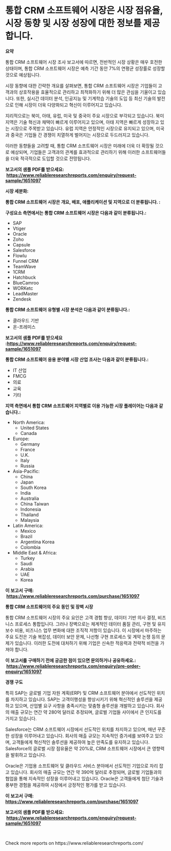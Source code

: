 <p><h1>통합 CRM 소프트웨어 시장은 시장 점유율, 시장 동향 및 시장 성장에 대한 정보를 제공합니다.</h1></p><p><strong>요약</strong></p>
<p><p>통합 CRM 소프트웨어 시장 조사 보고서에 따르면, 전반적인 시장 상황은 매우 호전한 상태이며, 통합 CRM 소프트웨어 시장은 예측 기간 동안 7%의 연평균 성장률로 성장할 것으로 예상됩니다.</p><p>시장 동향에 대한 간략한 개요를 살펴보면, 통합 CRM 소프트웨어 시장은 기업들이 고객과의 상호작용을 효율적으로 관리하고 최적화하기 위해 더 많은 관심을 기울이고 있습니다. 또한, 실시간 데이터 분석, 인공지능 및 기계학습 기술의 도입 등 최신 기술의 발전으로 인해 시장이 더욱 다양화되고 혁신이 이루어지고 있습니다.</p><p>지리적으로는 북미, 아태, 유럽, 미국 및 중국이 주요 시장으로 부각되고 있습니다. 북미 지역은 기술 혁신과 채택이 빠르게 이루어지고 있으며, 아태 지역은 빠르게 성장하고 있는 시장으로 주목받고 있습니다. 유럽 지역은 안정적인 시장으로 유지되고 있으며, 미국과 중국은 기업들 간 경쟁이 치열하게 벌어지는 시장으로 두드러지고 있습니다.</p><p>이러한 동향들을 고려할 때, 통합 CRM 소프트웨어 시장은 미래에 더욱 더 확장될 것으로 예상되며, 기업들은 고객과의 관계를 효과적으로 관리하기 위해 이러한 소프트웨어들을 더욱 적극적으로 도입할 것으로 전망됩니다.</p></p>
<p><strong>보고서의 샘플 PDF를 받으세요: &nbsp;<a href="https://www.reliableresearchreports.com/enquiry/request-sample/1651097">https://www.reliableresearchreports.com/enquiry/request-sample/1651097</a></strong></p>
<p><strong>시장 세분화:</strong></p>
<p><strong> 통합 CRM 소프트웨어 시장은 개요, 배포, 애플리케이션 및 지역으로 더 분류됩니다. :</strong></p>
<p><strong>구성요소 측면에서는 통합 CRM 소프트웨어 시장은 다음과 같이 분류됩니다.:</strong></p>
<p><ul><li>SAP</li><li>Vtiger</li><li>Oracle</li><li>Zoho</li><li>Capsule</li><li>Salesforce</li><li>Flowlu</li><li>Funnel CRM</li><li>TeamWave</li><li>1CRM</li><li>Hatchbuck</li><li>BlueCamroo</li><li>WORKetc</li><li>LeadMaster</li><li>Zendesk</li></ul></p>
<p><strong> 통합 CRM 소프트웨어 유형별 시장 분석은 다음과 같이 분류됩니다.:</strong></p>
<p><ul><li>클라우드 기반</li><li>온-프레미스</li></ul></p>
<p><strong>보고서의 샘플 PDF를 받으세요 :<a href="https://www.reliableresearchreports.com/enquiry/request-sample/1651097">https://www.reliableresearchreports.com/enquiry/request-sample/1651097</a></strong></p>
<p><strong> 통합 CRM 소프트웨어 응용 분야별 시장 산업 조사는 다음과 같이 분류됩니다.:</strong></p>
<p><ul><li>IT 산업</li><li>FMCG</li><li>의료</li><li>교육</li><li>기타</li></ul></p>
<p><strong>지역 측면에서 통합 CRM 소프트웨어 지역별로 이용 가능한 시장 플레이어는 다음과 같습니다.:</strong></p>
<p><ul>
    <li>
        North America:
        <ul>
            <li>United States</li>
            <li>Canada</li>
        </ul>
    </li>
    <li>
        Europe:
        <ul>
            <li>Germany</li>
            <li>France</li>
            <li>U.K.</li>
            <li>Italy</li>
            <li>Russia</li>
        </ul>
    </li>
    <li>
        Asia-Pacific:
        <ul>
            <li>China</li>
            <li>Japan</li>
            <li>South Korea</li>
            <li>India</li>
            <li>Australia</li>
            <li>China Taiwan</li>
            <li>Indonesia</li>
            <li>Thailand</li>
            <li>Malaysia</li>
        </ul>
    </li>
    <li>
        Latin America:
        <ul>
            <li>Mexico</li>
            <li>Brazil</li>
            <li>Argentina Korea</li>
            <li>Colombia</li>
        </ul>
    </li>
    <li>
        Middle East & Africa:
        <ul>
            <li>Turkey</li>
            <li>Saudi</li>
            <li>Arabia</li>
            <li>UAE</li>
            <li>Korea</li>
        </ul>
    </li>
    </ul></p>
<p><strong>이 보고서 구매: &nbsp;<a href="https://www.reliableresearchreports.com/purchase/1651097">https://www.reliableresearchreports.com/purchase/1651097</a></strong></p>
<p><strong>통합 CRM 소프트웨어의 주요 동인 및 장벽 시장</strong></p>
<p><p>통합 CRM 소프트웨어 시장의 주요 요인은 고객 경험 향상, 데이터 기반 의사 결정, 비즈니스 프로세스 통합입니다. 그러나 장벽으로는 체계적인 데이터 품질 관리, 구현 및 유지보수 비용, 비즈니스 업무 변화에 대한 조직적 저항이 있습니다. 이 시장에서 마주하는 주요 도전은 기술 복잡성, 데이터 보안 문제, 나선형 구현 프로세스 및 계약 논쟁 등의 문제가 있습니다. 이러한 도전에 대처하기 위해 기업은 신속한 적응력과 전략적 비전을 가져야 합니다.</p></p>
<p><strong>이 보고서를 구매하기 전에 궁금한 점이 있으면 문의하거나 공유하세요.: &nbsp;<a href="https://www.reliableresearchreports.com/enquiry/pre-order-enquiry/1651097">https://www.reliableresearchreports.com/enquiry/pre-order-enquiry/1651097</a></strong></p>
<p><strong>경쟁 구도</strong></p>
<p><p>특히 SAP는 글로벌 기업 자원 계획(ERP) 및 CRM 소프트웨어 분야에서 선도적인 위치를 차지하고 있습니다. SAP는 고객이행성을 향상시키기 위해 혁신적인 솔루션을 제공하고 있으며, 산업별 요구 사항을 충족시키는 맞춤형 솔루션을 개발하고 있습니다. 회사의 매출 규모는 연간 약 280억 달러로 추정되며, 글로벌 기업들 사이에서 큰 인지도를 가지고 있습니다.</p><p>Salesforce는 CRM 소프트웨어 시장에서 선도적인 위치를 차지하고 있으며, 매년 꾸준한 성장을 이루어내고 있습니다. 회사의 매출 규모는 지속적인 증가세를 보여주고 있으며, 고객들에게 혁신적인 솔루션을 제공하여 높은 만족도를 유지하고 있습니다. Salesforce의 글로벌 시장 점유율은 약 20%로, CRM 소프트웨어 시장에서 큰 영향력을 발휘하고 있습니다.</p><p>Oracle은 기업용 소프트웨어 및 클라우드 서비스 분야에서 선도적인 기업으로 자리 잡고 있습니다. 회사의 매출 규모는 연간 약 390억 달러로 추정되며, 글로벌 기업들과의 협업을 통해 지속적인 성장을 이루어내고 있습니다. Oracle은 고객들에게 첨단 기술과 풍부한 경험을 제공하여 시장에서 긍정적인 평가를 받고 있습니다.</p></p>
<p><strong>이 보고서 구매: &nbsp; <a href="https://www.reliableresearchreports.com/purchase/1651097">https://www.reliableresearchreports.com/purchase/1651097</a></strong></p>
<p><strong>보고서의 샘플 PDF를 받으세요: &nbsp;<a href="https://www.reliableresearchreports.com/enquiry/request-sample/1651097">https://www.reliableresearchreports.com/enquiry/request-sample/1651097</a></strong><strong></strong></p>
<p>&nbsp;</p>
<p>Check more reports on https://www.reliableresearchreports.com/</p>